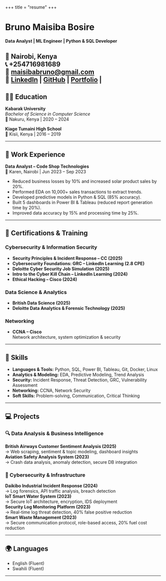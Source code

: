 +++
title = "resume"
+++
# Bruno Maisiba Bosire

**Data Analyst | ML Engineer | Python & SQL Developer**

📍 Nairobi, Kenya  
📞 +254716981689  
📧 maisibabruno@gmail.com  
🔗 [LinkedIn](https://www.linkedin.com/in/brunomaisiba) | [GitHub](https://github.com/codac-black) | [Portfolio](https://nicosblog.netlify.app/) |
---

## 👨‍🎓 Education

**Kabarak University**  
_Bachelor of Science in Computer Science_  
📍 Nakuru, Kenya | 2020 – 2024

**Kiage Tumaini High School**  
📍 Kisii, Kenya | 2016 – 2019

---

## 💼 Work Experience

**Data Analyst – Code Shop Technologies**  
📍 Karen, Nairobi | Jun 2023 – Sep 2023  
- Reduced business losses by 10% and increased solar product sales by 20%.
- Performed EDA on 10,000+ sales transactions to extract trends.
- Developed predictive models in Python & SQL (85% accuracy).
- Built 5 dashboards in Power BI & Tableau (reduced report generation time by 20%).
- Improved data accuracy by 15% and processing time by 25%.

---

## 📜 Certifications & Training

### Cybersecurity & Information Security
- **Security Principles & Incident Response – CC (2025)**  
- **Cybersecurity Foundations: GRC – LinkedIn Learning (2.8 CPE)**  
- **Deloitte Cyber Security Job Simulation (2025)**  
- **Intro to the Cyber Kill Chain – LinkedIn Learning (2024)**  
- **Ethical Hacking – Cisco (2024)**  

### Data Science & Analytics
- **British Data Science (2025)**  
- **Deloitte Data Analytics & Forensic Technology (2025)**  

### Networking
- **CCNA – Cisco**  
  Network architecture, system optimization & security

---

## 🧠 Skills

- **Languages & Tools:** Python, SQL, Power BI, Tableau, Git, Docker, Linux
- **Analytics & Modeling:** EDA, Predictive Modeling, Trend Analysis
- **Security:** Incident Response, Threat Detection, GRC, Vulnerability Assessment
- **Networking:** CCNA, Network Security
- **Soft Skills:** Problem-solving, Communication, Critical Thinking

---

## 💻 Projects

### 🔍 Data Analysis & Business Intelligence
**British Airways Customer Sentiment Analysis (2025)**  
→ Web scraping, sentiment & topic modeling, dashboard insights  
**Aviation Safety Analysis System (2023)**  
→ Crash data analysis, anomaly detection, secure DB integration

### 🔐 Cybersecurity & Infrastructure
**Daikibo Industrial Incident Response (2024)**  
→ Log forensics, API traffic analysis, breach detection  
**IoT Smart Water System (2023)**  
→ Secure IoT architecture, encryption, IDS deployment  
**Security Log Monitoring Platform (2023)**  
→ Real-time log threat detection, 40% false positive reduction  
**Smart Waste Management (2023)**  
→ Secure communication protocol, role-based access, 20% fuel cost reduction

---

## 🌍 Languages

- English (Fluent)  
- Swahili (Fluent)

---
